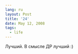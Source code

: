 ```yaml
---
lang: ru
layout: Post
title: '24'
date: May 12, 2008
tags:
  - life
---
```


Лучший. В смысле ДР лучший :)
